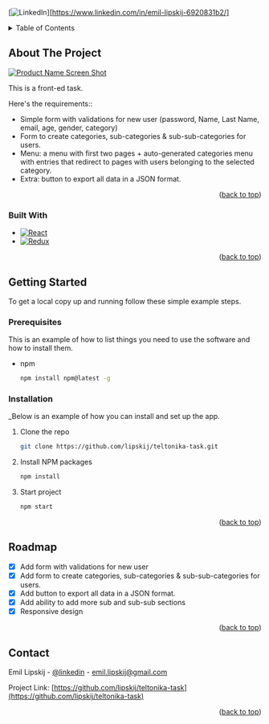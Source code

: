 
[![LinkedIn][linkedin-shield]][https://www.linkedin.com/in/emil-lipskij-6920831b2/]


<!-- TABLE OF CONTENTS -->
<details>
  <summary>Table of Contents</summary>
  <ol>
    <li>
      <a href="#about-the-project">About The Project</a>
      <ul>
        <li><a href="#built-with">Built With</a></li>
      </ul>
    </li>
    <li>
      <a href="#getting-started">Getting Started</a>
      <ul>
        <li><a href="#prerequisites">Prerequisites</a></li>
        <li><a href="#installation">Installation</a></li>
      </ul>
    </li>
    <li><a href="#contact">Contact</a></li>
  </ol>
</details>



<!-- ABOUT THE PROJECT -->
## About The Project

[![Product Name Screen Shot][product-app-screenshot]](https://example.com)

This is a front-ed task.

Here's the requirements::
* Simple form with validations for new user (password, Name, Last Name, email, age,
gender, category)
* Form to create categories, sub-categories & sub-sub-categories for users.
* Menu: a menu with first two pages + auto-generated categories menu with entries that redirect to
pages with users belonging to the selected category.
* Extra: button to export all data in a JSON format.


<p align="right">(<a href="#readme-top">back to top</a>)</p>



### Built With

* [![React][React.js]][React-url]
* [![Redux][Redux.js]][Redux-url]

<p align="right">(<a href="#readme-top">back to top</a>)</p>



<!-- GETTING STARTED -->
## Getting Started

To get a local copy up and running follow these simple example steps.

### Prerequisites

This is an example of how to list things you need to use the software and how to install them.
* npm
  ```sh
  npm install npm@latest -g
  ```

### Installation

_Below is an example of how you can install and set up the app.

1. Clone the repo
   ```sh
   git clone https://github.com/lipskij/teltonika-task.git
   ```
2. Install NPM packages
   ```sh
   npm install
   ```
3. Start project
   ```sh
   npm start
   ```

<p align="right">(<a href="#readme-top">back to top</a>)</p>


<!-- ROADMAP -->
## Roadmap

- [x] Add form with validations for new user
- [x] Add form to create categories, sub-categories & sub-sub-categories for users.
- [x] Add button to export all data in a JSON format.
- [x] Add ability to add more sub and sub-sub sections
- [x] Responsive design

<p align="right">(<a href="#readme-top">back to top</a>)</p>



<!-- CONTACT -->
## Contact

Emil Lipskij - [@linkedin](https://www.linkedin.com/in/emil-lipskij-6920831b2/) - emil.lipskij@gmail.com

Project Link: [https://github.com/lipskij/teltonika-task](https://github.com/lipskij/teltonika-task)

<p align="right">(<a href="#readme-top">back to top</a>)</p>



<!-- MARKDOWN LINKS & IMAGES -->
<!-- https://www.markdownguide.org/basic-syntax/#reference-style-links -->
[linkedin-shield]: https://img.shields.io/badge/-LinkedIn-black.svg?style=for-the-badge&logo=linkedin&colorB=555
[linkedin-url]: https://www.linkedin.com/in/emil-lipskij-6920831b2/
[product-app-screenshot]: images/app-screenshot.png
[React.js]: https://img.shields.io/badge/React-20232A?style=for-the-badge&logo=react&logoColor=61DAFB
[React-url]: https://reactjs.org/
[Redux.js]: https://img.shields.io/badge/Redux-593D88?style=for-the-badge&logo=redux&logoColor=white
[Redux-url]: https://redux.js.org/ 